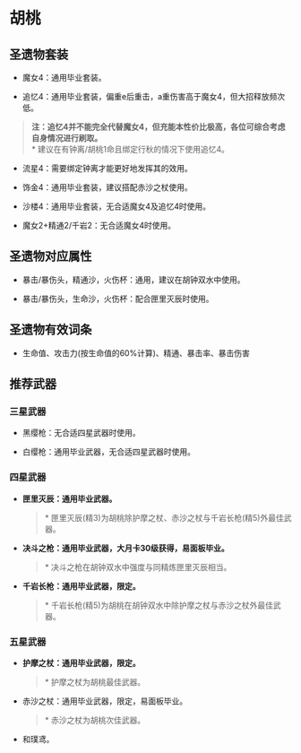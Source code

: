 # 胡桃

## 圣遗物套装  

- 魔女4：通用毕业套装。  

- 追忆4：通用毕业套装，偏重e后重击，a重伤害高于魔女4，但大招释放频次低。  

> **注：追忆4并不能完全代替魔女4，但充能本性价比极高，各位可综合考虑自身情况进行刷取。**  
> \* 建议在有钟离/胡桃1命且绑定行秋的情况下使用追忆4。  

- 流星4：需要绑定钟离才能更好地发挥其的效用。  

- 饰金4：通用毕业套装，建议搭配赤沙之杖使用。  

- 沙楼4：通用毕业套装，无合适魔女4及追忆4时使用。  

- 魔女2+精通2/千岩2：无合适魔女4时使用。  

## 圣遗物对应属性  

- 暴击/暴伤头，精通沙，火伤杯：通用，建议在胡钟双水中使用。  

- 暴击/暴伤头，生命沙，火伤杯：配合匣里灭辰时使用。  

## 圣遗物有效词条  

- 生命值、攻击力(按生命值的60%计算)、精通、暴击率、暴击伤害  

## 推荐武器  

### 三星武器  

- 黑缨枪：无合适四星武器时使用。  

- 白缨枪：通用毕业武器，无合适四星武器时使用。  

### 四星武器  

- **匣里灭辰：通用毕业武器。**  

  > \* 匣里灭辰(精3)为胡桃除护摩之杖、赤沙之杖与千岩长枪(精5)外最佳武器。  

- **决斗之枪：通用毕业武器，大月卡30级获得，易面板毕业。**  

  > \* 决斗之枪在胡钟双水中强度与同精炼匣里灭辰相当。  

- **千岩长枪：通用毕业武器，限定。**  

  > \* 千岩长枪(精5)为胡桃在胡钟双水中除护摩之杖与赤沙之杖外最佳武器。  

### 五星武器  

- **护摩之杖：通用毕业武器，限定。**  

  > \* 护摩之杖为胡桃最佳武器。  

- 赤沙之杖：通用毕业武器，限定，易面板毕业。  

  > \* 赤沙之杖为胡桃次佳武器。  

- 和璞鸢。
